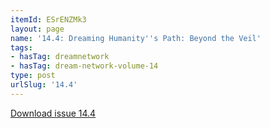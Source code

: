 ```yaml
---
itemId: ESrENZMk3
layout: page
name: '14.4: Dreaming Humanity''s Path: Beyond the Veil'
tags:
- hasTag: dreamnetwork
- hasTag: dream-network-volume-14
type: post
urlSlug: '14.4'
---
```

<a href="files/pdfs/Volume_14/14.4-Dream-Network_Volume-14_No-4.pdf" download="">Download issue 14.4</a>